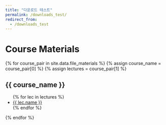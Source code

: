 ```yaml
---
title: "다운로드 테스트"
permalink: /downloads_test/
redirect_from:
  - /downloads_test
---
```


# Course Materials


{% for course_pair in site.data.file_materials %}
  {% assign course_name = course_pair[0] %}
  {% assign lectures      = course_pair[1] %}
  <h2>{{ course_name }}</h2>
  <ul>
    {% for lec in lectures %}
      <li>
        <a href="{{ lec.url }}">{{ lec.name }}</a>
      </li>
    {% endfor %}
  </ul>
{% endfor %}